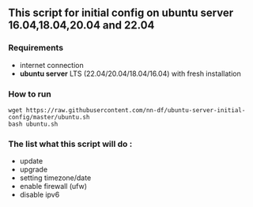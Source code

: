 ## This script for initial config on **ubuntu server** 16.04,18.04,20.04 and 22.04

### Requirements
- internet connection
- **ubuntu server** LTS (22.04/20.04/18.04/16.04) with fresh installation

### How to run
```
wget https://raw.githubusercontent.com/nn-df/ubuntu-server-initial-config/master/ubuntu.sh
bash ubuntu.sh
```

### The list what this script will do :
- update
- upgrade
- setting timezone/date
- enable firewall (ufw)
- disable ipv6
